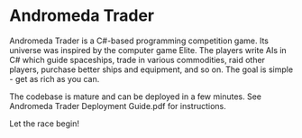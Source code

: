 # Andromeda Trader
Andromeda Trader is a C#-based programming competition game. Its universe was inspired by the computer game Elite. The players write AIs in C# which guide spaceships, trade in various commodities, raid other players, purchase better ships and equipment, and so on. The goal is simple - get as rich as you can. 

The codebase is mature and can be deployed in a few minutes. See Andromeda Trader Deployment Guide.pdf for instructions.

Let the race begin!
